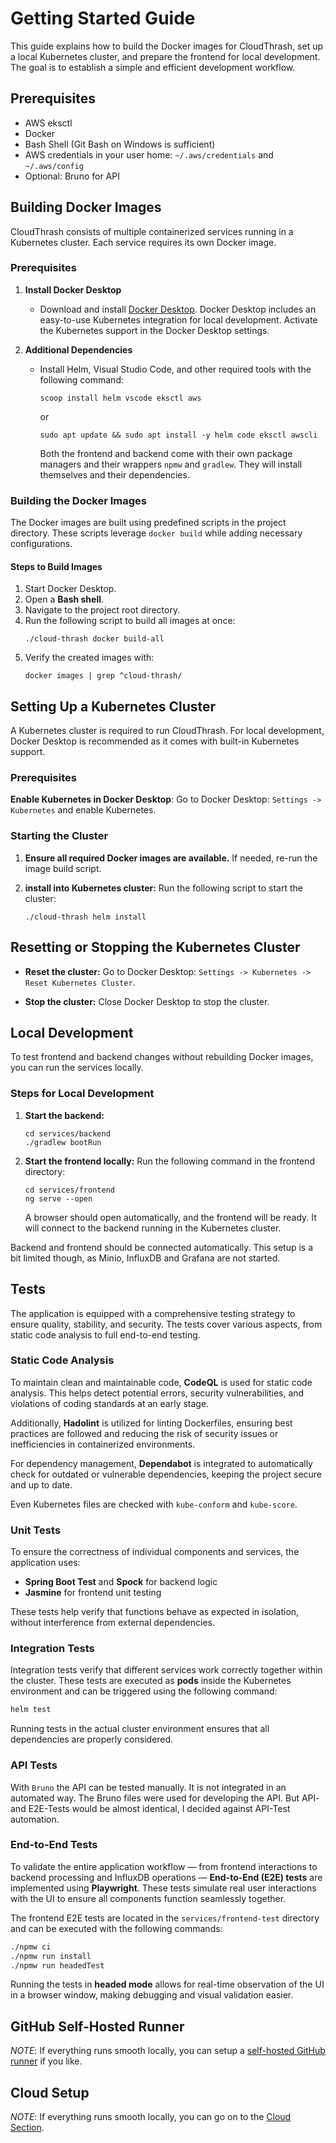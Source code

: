 # Getting Started Guide

This guide explains how to build the Docker images for CloudThrash, set up a local Kubernetes cluster, and prepare the frontend for local development. The goal is to establish a simple and efficient development workflow.

## Prerequisites

-   AWS eksctl
-   Docker
-   Bash Shell (Git Bash on Windows is sufficient)
-   AWS credentials in your user home: `~/.aws/credentials` and `~/.aws/config`
-   Optional: Bruno for API

## Building Docker Images

CloudThrash consists of multiple containerized services running in a Kubernetes cluster. Each service requires its own Docker image.

### Prerequisites

1. **Install Docker Desktop**
   - Download and install [Docker Desktop](https://www.docker.com/products/docker-desktop). Docker Desktop includes an easy-to-use Kubernetes integration for local development. Activate the Kubernetes support in the Docker Desktop settings.

2. **Additional Dependencies**
   - Install Helm, Visual Studio Code, and other required tools with the following command:
     ```shell
     scoop install helm vscode eksctl aws
     ```
     or
     ```shell
     sudo apt update && sudo apt install -y helm code eksctl awscli
     ```

     Both the frontend and backend come with their own package managers and their wrappers `npmw` and `gradlew`. They will install themselves and their dependencies.

### Building the Docker Images

The Docker images are built using predefined scripts in the project directory. These scripts leverage `docker build` while adding necessary configurations.

#### Steps to Build Images

1. Start Docker Desktop.
2. Open a **Bash shell**.
3. Navigate to the project root directory.
4. Run the following script to build all images at once:
   ```shell
   ./cloud-thrash docker build-all
   ```
5. Verify the created images with:
   ```shell
   docker images | grep ^cloud-thrash/
   ```

## Setting Up a Kubernetes Cluster

A Kubernetes cluster is required to run CloudThrash. For local development, Docker Desktop is recommended as it comes with built-in Kubernetes support.

### Prerequisites

**Enable Kubernetes in Docker Desktop**: Go to Docker Desktop: `Settings -> Kubernetes` and enable Kubernetes.

### Starting the Cluster

1. **Ensure all required Docker images are available.**
   If needed, re-run the image build script.

2. **install into Kubernetes cluster:**
   Run the following script to start the cluster:
   ```shell
   ./cloud-thrash helm install
   ```

## Resetting or Stopping the Kubernetes Cluster

- **Reset the cluster:**
  Go to Docker Desktop: `Settings -> Kubernetes -> Reset Kubernetes Cluster`.

- **Stop the cluster:**
  Close Docker Desktop to stop the cluster.

## Local Development

To test frontend and backend changes without rebuilding Docker images, you can run the services locally.

### Steps for Local Development

1. **Start the backend:**
   ```shell
   cd services/backend
   ./gradlew bootRun
   ```

2. **Start the frontend locally:**
   Run the following command in the frontend directory:
   ```shell
   cd services/frontend
   ng serve --open
   ```
   A browser should open automatically, and the frontend will be ready. It will connect to the backend running in the Kubernetes cluster.

Backend and frontend should be connected automatically. This setup is a bit limited though, as Minio, InfluxDB and Grafana are not started. 

## Tests  

The application is equipped with a comprehensive testing strategy to ensure quality, stability, and security. The tests cover various aspects, from static code analysis to full end-to-end testing.  

### Static Code Analysis  

To maintain clean and maintainable code, **CodeQL** is used for static code analysis. This helps detect potential errors, security vulnerabilities, and violations of coding standards at an early stage.  

Additionally, **Hadolint** is utilized for linting Dockerfiles, ensuring best practices are followed and reducing the risk of security issues or inefficiencies in containerized environments.  

For dependency management, **Dependabot** is integrated to automatically check for outdated or vulnerable dependencies, keeping the project secure and up to date.  

Even Kubernetes files are checked with `kube-conform` and `kube-score`.

### Unit Tests  

To ensure the correctness of individual components and services, the application uses:  

- **Spring Boot Test** and **Spock** for backend logic  
- **Jasmine** for frontend unit testing  

These tests help verify that functions behave as expected in isolation, without interference from external dependencies.  

### Integration Tests  

Integration tests verify that different services work correctly together within the cluster. These tests are executed as **pods** inside the Kubernetes environment and can be triggered using the following command:  

```bash
helm test
```  

Running tests in the actual cluster environment ensures that all dependencies are properly considered.

### API Tests

With `Bruno` the API can be tested manually. It is not integrated in an automated way. The Bruno files were used for developing the API. But API- and E2E-Tests would be almost identical, I decided against API-Test automation.

### End-to-End Tests  

To validate the entire application workflow — from frontend interactions to backend processing and InfluxDB operations — **End-to-End (E2E) tests** are implemented using **Playwright**. These tests simulate real user interactions with the UI to ensure all components function seamlessly together.  

The frontend E2E tests are located in the `services/frontend-test` directory and can be executed with the following commands:  

```bash
./npmw ci
./npmw run install
./npmw run headedTest
```  

Running the tests in **headed mode** allows for real-time observation of the UI in a browser window, making debugging and visual validation easier.  

## GitHub Self-Hosted Runner

_NOTE_: If everything runs smooth locally, you can setup a [self-hosted GitHub runner](github-runner.md) if you like.

## Cloud Setup

_NOTE_: If everything runs smooth locally, you can go on to the [Cloud Section](cloud.md).

